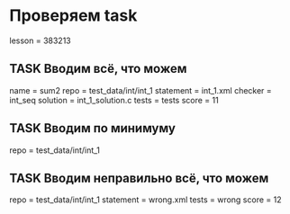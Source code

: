 # Проверяем task

lesson = 383213

## TASK Вводим всё, что можем
name = sum2
repo = test_data/int/int_1
statement = int_1.xml
checker = int_seq
solution = int_1_solution.c
tests = tests
score = 11

## TASK Вводим по минимуму
repo = test_data/int/int_1

## TASK Вводим неправильно всё, что можем
repo = test_data/int/int_1
statement = wrong.xml
tests = wrong
score = 12
